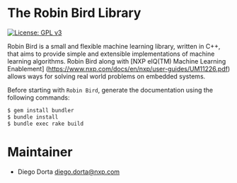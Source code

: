 # The Robin Bird Library

[![License: GPL v3](https://img.shields.io/badge/License-GPLv3-blue.svg)](https://www.gnu.org/licenses/gpl-3.0)

Robin Bird is a small and flexible machine learning library, written in C++, that
aims to provide simple and extensible implementations of machine learning algorithms.
Robin Bird along with [NXP eIQ(TM) Machine Learning Enablement]
(https://www.nxp.com/docs/en/nxp/user-guides/UM11226.pdf)
allows ways for solving real world problems on embedded systems.

Before starting with `Robin Bird`, generate the documentation using the following
commands:

```bash
$ gem install bundler
$ bundle install
$ bundle exec rake build
```

# Maintainer

* Diego Dorta <diego.dorta@nxp.com>

